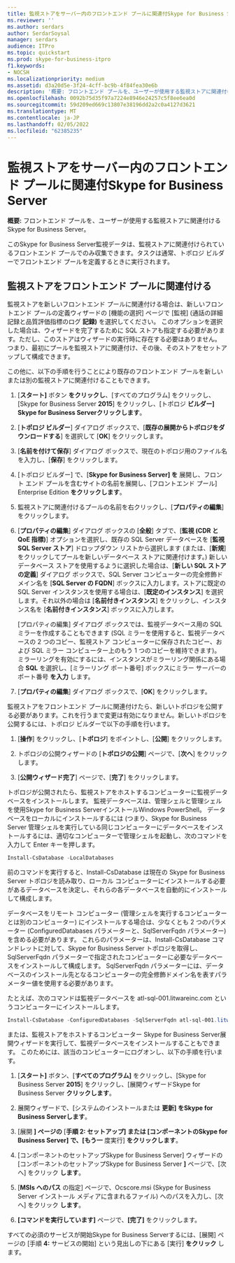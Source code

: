 ```yaml
---
title: 監視ストアをサーバー内のフロントエンド プールに関連付Skype for Business Server
ms.reviewer: ''
ms.author: serdars
author: SerdarSoysal
manager: serdars
audience: ITPro
ms.topic: quickstart
ms.prod: skype-for-business-itpro
f1.keywords:
- NOCSH
ms.localizationpriority: medium
ms.assetid: d3a20d5e-3f24-4cff-bc9b-4f84fea30e6b
description: '概要: フロントエンド プールを、ユーザーが使用する監視ストアに関連付けるSkype for Business Server。'
ms.openlocfilehash: 0092b75d35f97a7224e8946e24257c5f8ee6ea0d
ms.sourcegitcommit: 59d209ed669c13807e38196dd2a2c0a4127d3621
ms.translationtype: MT
ms.contentlocale: ja-JP
ms.lasthandoff: 02/05/2022
ms.locfileid: "62385235"
---
```

# <a name="associate-a-monitoring-store-with-a-front-end-pool-in-skype-for-business-server"></a>監視ストアをサーバー内のフロントエンド プールに関連付Skype for Business Server 
**概要:** フロントエンド プールを、ユーザーが使用する監視ストアに関連付けるSkype for Business Server。
  
このSkype for Business Server監視データは、監視ストアに関連付けられているフロントエンド プールでのみ収集できます。タスクは通常、トポロジ ビルダーでフロントエンド プールを定義するときに実行されます。
  
## <a name="associate-a-monitoring-store-with-a-front-end-pool"></a>監視ストアをフロントエンド プールに関連付ける

 監視ストアを新しいフロントエンド プールに関連付ける場合は、新しいフロントエンド プールの定義ウィザードの [機能の選択] ページで [監視] (通話の詳細記録と品質評価指標のログ **記録)** を選択してください。 このオプションを選択した場合は、ウィザードを完了するために SQL ストアも指定する必要があります。ただし、このストアはウィザードの実行時に存在する必要はありません。 つまり、最初にプールを監視ストアに関連付け、その後、そのストアをセットアップして構成できます。
  
この他に、以下の手順を行うことにより既存のフロントエンド プールを新しいまたは別の監視ストアに関連付けることもできます。
  
1. [**スタート]** ボタン **をクリックし**、[すべてのプログラム] をクリックし、[Skype for Business Server **2015**] をクリックし、[トポロジ **ビルダー] Skype for Business Serverクリックします**。
    
2. [**トポロジ ビルダー**] ダイアログ ボックスで、[**既存の展開からトポロジをダウンロードする**] を選択して [**OK**] をクリックします。
    
3. [**名前を付けて保存**] ダイアログ ボックスで、現在のトポロジ用のファイル名を入力し、[**保存**] をクリックします。
    
4. [トポロジ ビルダー] で、[**Skype for Business Server] を** 展開し、フロント エンド プールを含むサイトの名前を展開し、[フロントエンド プール] Enterprise Edition **をクリックします**。
    
5. 監視ストアに関連付けるプールの名前を右クリックし、[**プロパティの編集**] をクリックします。
    
6. [**プロパティの編集**] ダイアログ ボックスの [**全般**] タブで、[**監視 (CDR と QoE 指標)**] オプションを選択し、既存の SQL Server データベースを [**監視 SQL Server ストア**] ドロップダウン リストから選択します (または、[**新規**] をクリックしてプールを新しいデータベース ストアに関連付けます。) 新しいデータベース ストアを使用するように選択した場合は、[**新しい SQL ストアの定義**] ダイアログ ボックスで、SQL Server コンピューターの完全修飾ドメイン名を [**SQL Server の FQDN**] ボックスに入力します。ストアに既定の SQL Server インスタンスを使用する場合は、[**既定のインスタンス**] を選択します。それ以外の場合は [**名前付きインスタンス**] をクリックし、インスタンス名を [**名前付きインスタンス**] ボックスに入力します。
    
    [プロパティの編集] ダイアログ ボックスでは、監視データベース用の SQL ミラーを作成することもできます (SQL ミラーを使用すると、監視データベースの 2 つのコピー、監視ストア コンピューターに保存されたコピー、および SQL ミラー コンピューター上のもう 1 つのコピーを維持できます)。 ミラーリングを有効にするには、インスタンスがミラーリング関係にある場合 **SQL** を選択し、[ミラーリング ポート番号] ボックスにミラー サーバーのポート番号 **を入力** します。
    
7. [**プロパティの編集**] ダイアログ ボックスで、[**OK**] をクリックします。
    
監視ストアをフロントエンド プールに関連付けたら、新しいトポロジを公開する必要があります。これを行うまで変更は有効になりません。新しいトポロジを公開するには、トポロジ ビルダーで以下の手順を行います。
  
1. [**操作**] をクリックし、[**トポロジ**] をポイントし、[**公開**] をクリックします。
    
2. トポロジの公開ウィザードの [**トポロジの公開**] ページで、[**次へ**] をクリックします。
    
3. [**公開ウィザード完了**] ページで、[**完了**] をクリックします。
    
トポロジが公開されたら、監視ストアをホストするコンピューターに監視データベースをインストールします。 監視データベースは、管理シェルと管理シェルを使用Skype for Business ServerインストールWindows PowerShell。 データベースをローカルにインストールするには (つまり、Skype for Business Server 管理シェルを実行している同じコンピューターにデータベースをインストールするには、適切なコンピューターで管理シェルを起動し、次のコマンドを入力して Enter キーを押します。
  
```powershell
Install-CsDatabase -LocalDatabases
```

前のコマンドを実行すると、Install-CsDatabase は現在の Skype for Business Server トポロジを読み取り、ローカル コンピューターにインストールする必要があるデータベースを決定し、それらの各データベースを自動的にインストールして構成します。
  
データベースをリモート コンピューター (管理シェルを実行するコンピューターとは別のコンピューター) にインストールする場合は、少なくとも 2 つのパラメーター (ConfiguredDatabases パラメーターと、SqlServerFqdn パラメーター) を含める必要があります。 これらのパラメーターは、Install-CsDatabase コマンドレットに対して、Skype for Business Server トポロジを取得し、SqlServerFqdn パラメーターで指定されたコンピューターに必要なデータベースをインストールして構成します。 SqlServerFqdn パラメーターには、データベースのインストール先となるコンピューターの完全修飾ドメイン名を表すパラメーター値を使用する必要があります。
  
たとえば、次のコマンドは監視データベースを atl-sql-001.litwareinc.com というコンピューターにインストールします。
  
```powershell
Install-CsDatabase -ConfiguredDatabases -SqlServerFqdn atl-sql-001.litwareinc.com
```

または、監視ストアをホストするコンピューター Skype for Business Server展開ウィザードを実行して、監視データベースをインストールすることもできます。 このためには、該当のコンピューターにログオンし、以下の手順を行います。
  
1. [**スタート]** ボタン、[**すべてのプログラム]** をクリックし、[Skype for Business Server **2015**] をクリックし、[展開ウィザードSkype for Business Server **クリックします**。
    
2. 展開ウィザードで、[システムのインストールまたは **更新] をSkype for Business Serverします**。
    
3. [展開 **] ページの** [**手順 2: セットアップ] または [コンポーネントのSkype for Business Server] で、[もう一** 度実行] **をクリックします**。
    
4. [コンポーネントのセットアップSkype for Business Server] ウィザードの [コンポーネントのセットアップSkype for Business Server **]** ページで、[次へ] をクリック **します**。
    
5. [**MSIs へのパス** の指定] ページで、Ocscore.msi (Skype for Business Server インストール メディアに含まれるファイル) へのパスを入力し、[次へ] をクリック **します**。
    
6. **[コマンドを実行しています]** ページで、**[完了]** をクリックします。
    
すべての必須のサービスが開始Skype for Business Serverするには、[展開] ページの [手順  **4:** サービスの開始] という見出しの下にある [実行] **をクリック** します。
  

